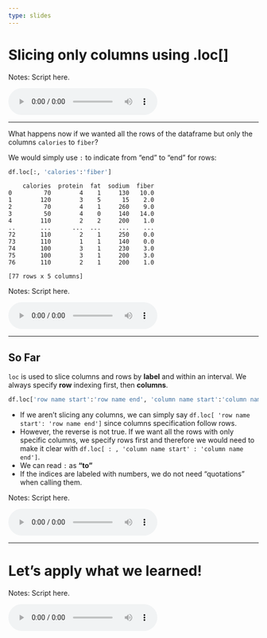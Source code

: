 ```yaml
---
type: slides
---
```


# Slicing only columns using .loc\[\]

Notes: Script here.

<html>

<audio controls >

<source src="/placeholder_audio.mp3" />

</audio>

</html>

---

What happens now if we wanted all the rows of the dataframe but only the
columns `calories` to `fiber`?

We would simply use `:` to indicate from “end” to “end” for rows:

``` python
df.loc[:, 'calories':'fiber']
```

```out
    calories  protein  fat  sodium  fiber
0         70        4    1     130   10.0
1        120        3    5      15    2.0
2         70        4    1     260    9.0
3         50        4    0     140   14.0
4        110        2    2     200    1.0
..       ...      ...  ...     ...    ...
72       110        2    1     250    0.0
73       110        1    1     140    0.0
74       100        3    1     230    3.0
75       100        3    1     200    3.0
76       110        2    1     200    1.0

[77 rows x 5 columns]
```

Notes: Script here.

<html>

<audio controls >

<source src="/placeholder_audio.mp3" />

</audio>

</html>

---

## So Far

`loc` is used to slice columns and rows by **label** and within an
interval. We always specify **row** indexing first, then **columns**.

``` python
df.loc['row name start':'row name end', 'column name start':'column name end']
```

  - If we aren’t slicing any columns, we can simply say `df.loc[ 'row
    name start': 'row name end']` since columns specification follow
    rows.
  - However, the reverse is not true. If we want all the rows with only
    specific columns, we specify rows first and therefore we would need
    to make it clear with `df.loc[ : , 'column name start' : 'column
    name end']`.
  - We can read `:` as **“to”**
  - If the indices are labeled with numbers, we do not need “quotations”
    when calling them.

Notes: Script here.

<html>

<audio controls >

<source src="/placeholder_audio.mp3" />

</audio>

</html>

---

# Let’s apply what we learned\!

Notes: Script here.

<html>

<audio controls >

<source src="/placeholder_audio.mp3" />

</audio>

</html>
